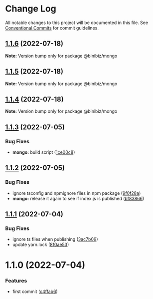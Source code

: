 # Change Log

All notable changes to this project will be documented in this file.
See [Conventional Commits](https://conventionalcommits.org) for commit guidelines.

## [1.1.6](https://github.com/binibiz/nodejs-commons/compare/@binibiz/mongo@1.1.5...@binibiz/mongo@1.1.6) (2022-07-18)

**Note:** Version bump only for package @binibiz/mongo





## [1.1.5](https://github.com/binibiz/nodejs-commons/compare/@binibiz/mongo@1.1.4...@binibiz/mongo@1.1.5) (2022-07-18)

**Note:** Version bump only for package @binibiz/mongo





## [1.1.4](https://github.com/binibiz/nodejs-commons/compare/@binibiz/mongo@1.1.3...@binibiz/mongo@1.1.4) (2022-07-18)

**Note:** Version bump only for package @binibiz/mongo





## [1.1.3](https://github.com/binibiz/nodejs-commons/compare/@binibiz/mongo@1.1.2...@binibiz/mongo@1.1.3) (2022-07-05)


### Bug Fixes

* **mongo:** build script ([1ce00c8](https://github.com/binibiz/nodejs-commons/commit/1ce00c86ccc590d9269ee68b8011396bfcdf34bc))





## [1.1.2](https://github.com/binibiz/nodejs-commons/compare/@binibiz/mongo@1.1.1...@binibiz/mongo@1.1.2) (2022-07-05)


### Bug Fixes

* ignore tsconfig and npmignore files in npm package ([9f0f28a](https://github.com/binibiz/nodejs-commons/commit/9f0f28a3c171d2ed73d5b5ed8c403fe25a36b267))
* **mongo:** release it again to see if index.js is published ([bf83866](https://github.com/binibiz/nodejs-commons/commit/bf8386682e88811674f769c84f24fead657be54a))





## [1.1.1](https://github.com/binibiz/nodejs-commons/compare/@binibiz/mongo@1.1.0...@binibiz/mongo@1.1.1) (2022-07-04)


### Bug Fixes

* ignore ts files when publishing ([3ac7b09](https://github.com/binibiz/nodejs-commons/commit/3ac7b0997810777a54e9def85e139b8435646be6))
* update yarn.lock ([8f0ae53](https://github.com/binibiz/nodejs-commons/commit/8f0ae531b9b8c74cd2c43d38094a80c1ccdca493))





# 1.1.0 (2022-07-04)


### Features

* first commit ([c4ffab6](https://github.com/binibiz/nodejs-commons/commit/c4ffab6bb43999506c46ab2e32e51fea077f5307))
